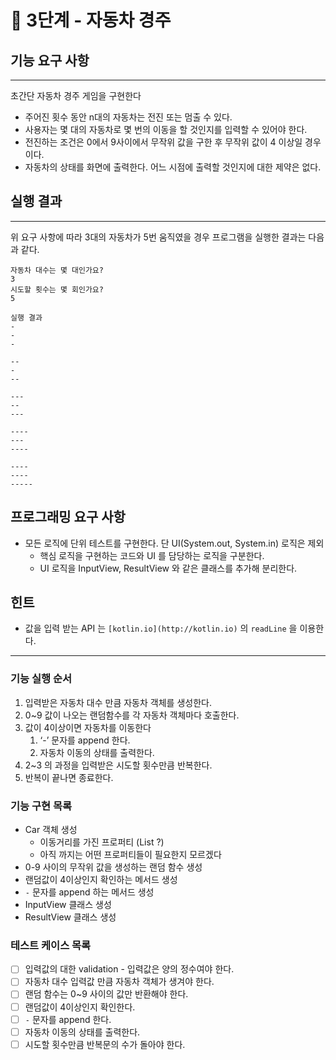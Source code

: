 # **🚀 3단계 - 자동차 경주**

## 기능 요구 사항

---

초간단 자동차 경주 게임을 구현한다

- 주어진 횟수 동안 n대의 자동차는 전진 또는 멈출 수 있다.
- 사용자는 몇 대의 자동차로 몇 번의 이동을 할 것인지를 입력할 수 있어야 한다.
- 전진하는 조건은 0에서 9사이에서 무작위 값을 구한 후 무작위 값이 4 이상일 경우이다.
- 자동차의 상태를 화면에 출력한다. 어느 시점에 출력할 것인지에 대한 제약은 없다.

## 실행 결과

---

위 요구 사항에 따라 3대의 자동차가 5번 움직였을 경우 프로그램을 실행한 결과는 다음과 같다.

```
자동차 대수는 몇 대인가요?
3
시도할 횟수는 몇 회인가요?
5

실행 결과
-
-
-

--
-
--

---
--
---

----
---
----

----
----
-----
```

## 프로그래밍 요구 사항

- 모든 로직에 단위 테스트를 구현한다. 단 UI(System.out, System.in) 로직은 제외
    - 핵심 로직을 구현하는 코드와 UI 를 담당하는 로직을 구분한다.
    - UI 로직을 InputView, ResultView 와 같은 클래스를 추가해 분리한다.

## 힌트

- 값을 입력 받는 API 는 `[kotlin.io](http://kotlin.io)` 의 `readLine` 을 이용한다.

---

### 기능 실행 순서

1. 입력받은 자동차 대수 만큼 자동차 객체를 생성한다.
2. 0~9 값이 나오는 랜덤함수를 각 자동차 객체마다 호출한다.
3. 값이 4이상이면 자동차를 이동한다 
   1. ‘-’ 문자를 append 한다.
   2. 자동차 이동의 상태를 출력한다.
4. 2~3 의 과정을 입력받은 시도할 횟수만큼 반복한다.
5. 반복이 끝나면 종료한다.

### 기능 구현 목록

- Car 객체 생성
  - 이동거리를 가진 프로퍼티 (List<Char> ?)
  - 아직 까지는 어떤 프로퍼티들이 필요한지 모르겠다
- 0-9 사이의 무작위 값을 생성하는 랜덤 함수 생성
- 랜덤값이 4이상인지 확인하는 메서드 생성
- `-` 문자를 append 하는 메서드 생성
- InputView 클래스 생성
- ResultView 클래스 생성

### 테스트 케이스 목록

- [ ]  입력값의 대한 validation - 입력값은 양의 정수여야 한다.
- [ ]  자동차 대수 입력값 만큼 자동차 객체가 생겨야 한다.
- [ ]  랜덤 함수는 0~9 사이의 값만 반환해야 한다.
- [ ]  랜덤값이 4이상인지 확인한다.
- [ ]  `-` 문자를 append 한다.
- [ ]  자동차 이동의 상태를 출력한다.
- [ ]  시도할 횟수만큼 반복문의 수가 돌아야 한다.